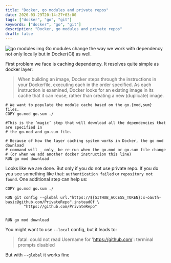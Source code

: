```yaml
---
title: "Docker, go modules and private repos"
date: 2020-03-29T20:14:27+03:00
tags: ["docker", "go", "git"]
keywords: ["docker", "go", "git"]
description: "Docker, go modules and private repos"
draft: false
---
```

![go modules img](/img/go-mod.png)
Go modules change the way we work with dependency not only locally but in Docker(CI) as well.

First problem we face is caching dependency. It resolves quite simple as docker layer:
> When building an image, Docker steps through the instructions in your Dockerfile, executing each in the order specified. As each instruction is examined, Docker looks for an existing image in its cache that it can reuse, rather than creating a new (duplicate) image.

```
# We want to populate the module cache based on the go.{mod,sum} files.
COPY go.mod go.sum ./

#This is the ‘magic’ step that will download all the dependencies that are specified in
# the go.mod and go.sum file.

# Because of how the layer caching system works in Docker, the go mod download
# command will _ only_ be re-run when the go.mod or go.sum file change
# (or when we add another docker instruction this line)
RUN go mod download 
```

Looks like we are done. But only if you do not use private repo. If you do you see something like that: `authentication failed` or `repository not found`.
One additional step can help us:
```
COPY go.mod go.sum ./

RUN git config --global url."https://${GITHUB_ACCESS_TOKEN}:x-oauth-basic@github.com/PrivateRepo".insteadOf \
        "https://github.com/PrivateRepo"


RUN go mod download
```

You might want to use `--local` config, but it leads to:
>fatal: could not read Username for 'https://github.com': terminal prompts disabled

But with `--global` it works fine
